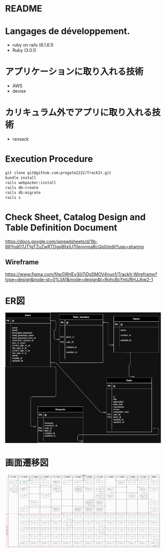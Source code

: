 # README

# Langages de développement.
- ruby on rails (6.1.6.1)
- Ruby (3.0.1)

# アプリケーションに取り入れる技術
- AWS 
- devise

# カリキュラム外でアプリに取り入れる技術
- ransack

# Execution Procedure
```
git clone git@github.com:progate2222/TrackIt.git
bundle install
rails webpacker:install
rails db:create
rails db:migrate
rails s
```

# Check Sheet, Catalog Design and Table Definition Document

https://docs.google.com/spreadsheets/d/1Ib-86YodO7JT1gTZuZwRTDgq8llxIU70eoynsaBcQp0/edit?usp=sharing

## Wireframe
https://www.figma.com/file/DRHEv3iIi7iDg5MOV4nuo1/TrackIt-Wireframe?type=design&node-id=0%3A1&mode=design&t=RohcBcYmURHJJkw2-1

# ER図
<img src= "document/TrackIt.drawio.png">

# 画面遷移図
<img src= "document/画面遷移図.PNG">
